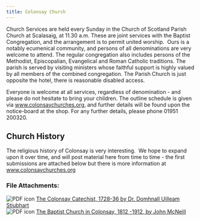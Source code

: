 ```yaml
---
title: Colonsay Church
---
```


Church Services are held every Sunday in the Church of Scotland Parish Church at Scalasaig, at 11.30 a.m. These are joint services with the Baptist Congregation, and the arrangement is to permit united worship.  Ours is a notably ecumenical community, and persons of all denominations are very welcome to attend. The regular congregation also includes persons of the Methodist, Episcopalian, Evangelical and Roman Catholic traditions. The parish is served by visiting ministers whose faithful support is highly valued by all members of the combined congregation. The Parish Church is just opposite the hotel, there is reasonable disabled access.

Everyone is welcome at all services, regardless of denomination - and please do not hesitate to bring your children. The outline schedule is given via <a href="http://www.colonsaychurches.org">www.colonsaychurches.org</a>, and further details will be found upon the notice-board at the shop. For any further details, please phone 01951 200320.

## Church History

The religious history of Colonsay is very interesting.  We hope to expand upon it over time, and will post material here from time to time - the first submissions are attached below but there is more information at <a href="http://www.colonsaychurches.org">www.colonsaychurches.org</a>

<div class="field field-name-field-fileattachments field-type-file field-label-above clearfix">
      <div class="field-label"><h3>File Attachments:&nbsp;</h3></div>
    <div class="field-items">
          <div class="field-item even"><span class="file"><img class="file-icon" alt="PDF icon" title="application/pdf" src="{{ site.url }}{{ site.baseurl }}/images/application-pdf.png" /> <a href="{{ site.url }}{{ site.baseurl }}/downloads/THE%20COLONSAY%20CATECHIST.pdf" type="application/pdf; length=496267" title="THE COLONSAY CATECHIST.pdf">The Colonsay Catechist, 1728-36 by Dr. Domhnall Uilleam Stiubhart</a></span></div>
          <div class="field-item odd"><span class="file"><img class="file-icon" alt="PDF icon" title="application/pdf" src="{{ site.url }}{{ site.baseurl }}/images/application-pdf.png" /> <a href="{{ site.url }}{{ site.baseurl }}/downloads/The%20Baptist%20Church%20in%20Colonsay.PDF" type="application/pdf; length=270287" title="The Baptist Church in Colonsay.PDF">The Baptist Church in Colonsay, 1812 -1912, by John McNeill</a></span>